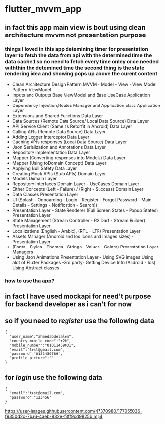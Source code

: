 # flutter_mvvm_app


## in fact this app main view is bout using clean architecture mvvm not presentation purpose

### things I loved in this app detemining timer for presentation layer to fetch the data from api with the determined time the data cached so no need to fetch every time onley once needed withthin the detemined time the second thing is the state rendering idea and showing pops up above the curent content 

- Clean Architecture Design Pattern MVVM - Model - View - View Model Pattern ViewModel
- Inputs and Outputs Base ViewModel and Base UseCase Application Layer
- Dependency Injection,Routes Manager and Application class Application Layer 
- Extensions and Shared Functions Data Layer 
- Data Sources (Remote Data Source/ Local Data Source) Data Layer 
- API Service Client (Same as Retorfit in Android) Data Layer 
- Calling APIs (Remote Data Source) Data Layer 
- Adding Logger Interceptor Data Layer 
- Caching APIs responses (Local Data Source) Data Layer 
- Json Serialization and Annotations Data Layer 
- Repository Implementation Data Layer 
- Mapper (Converting responses into Models) Data Layer 
- Mapper (Using toDomain Concept) Data Layer 
- Applying Null Safety Data Layer 
- Creating Mock APIs (Stub APIs) Domain Layer 
- Models Domain Layer 
- Repository Interfaces Domain Layer - UseCases Domain Layer 
- Either Concepts (Left - Failure) / (Right - Success) Domain Layer 
- Data Classes Presentation Layer 
- UI (Splash - Onboarding - Login - Register - Forgot Password - Main - Details - Settings - Notification - Search)) 
- Presentation Layer - State Renderer (Full Screen States - Popup States) Presentation Layer 
- State Management (Stream Controller - RX Dart - Stream Builder) Presentation Layer 
- Localizations (English - Arabic), (RTL - LTR) Presentation Layer 
- Assets Manager (Android and Ios Icons and Images sizes) - Presentation Layer 
- (Fonts - Styles - Themes - Strings - Values - Colors) Presentation Layer Managers
- Using Json Animations Presentation Layer - Using SVG images Using alot of Flutter Packages -3rd party- Getting Device Info (Android - Ios) Using Abstract classes

### how to use tha app?
## in fact I have used mockapi for need't purpose for backend developer as i can't for now
## so if you need to *register* use the following data
```
{
  "user_name":"ahmedabdelalem",
  "country_mobile_code":"+20",
  "mobile_number":"01011459031",
  "email":"test@gmail.com",
  "password":"0123456789",
  "profile_picture":""
}
```
## for *login* use the following data
```
{
  "email":"test@gmail.com",
  "password":"123456"
}
```

https://user-images.githubusercontent.com/47370980/177055036-f9350d2c-7ba6-4aeb-832e-f3ff9cd9825b.mp4

